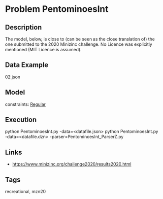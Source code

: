 # Problem PentominoesInt
## Description
The model, below, is close to (can be seen as the close translation of) the one submitted to the 2020 Minizinc challenge.
No Licence was explicitly mentioned (MIT Licence is assumed).

## Data Example
  02.json

## Model
  constraints: [Regular](http://pycsp.org/documentation/constraints/Regular)

## Execution
  python PentominoesInt.py -data=<datafile.json>
  python PentominoesInt.py -data=<datafile.dzn> -parser=PentominoesInt_ParserZ.py

## Links
  - https://www.minizinc.org/challenge2020/results2020.html

## Tags
  recreational, mzn20

